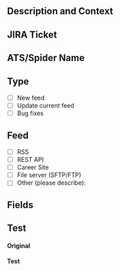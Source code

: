 <!-- In the title above, write the ticket number and summary like this: [ABC-123] Fix dropdown unit tests -->

## Description and Context

<!-- What should others know about this code? -->
<!-- What's the use case? How did you end up at this solution? -->

## JIRA Ticket

<!-- Please link to the issue here: -->

## ATS/Spider Name

<!-- Please include the ATS/Spider name here: -->

## Type

<!-- What types of changes does your code introduce? Put an `x` in all the boxes that apply: -->

- [ ] New feed
- [ ] Update current feed
- [ ] Bug fixes

## Feed

<!-- What types of changes does your code introduce? Put an `x` in all the boxes that apply: -->

- [ ] RSS
- [ ] REST API
- [ ] Career Site
- [ ] File server (SFTP/FTP)
- [ ] Other (please describe):

## Fields

<!-- Please list all fields you have been extracted -->

## Test

<!-- How to see your changes, what to look out for. -->

#### Original

<!-- Please include an item from original feed. -->

#### Test

<!-- Please include an extracted item in order to compare with original feed. -->